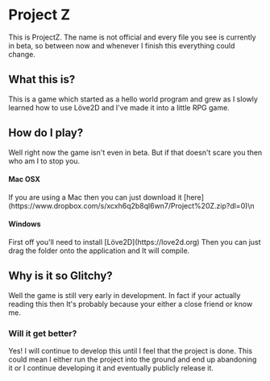 <h1>Project Z</h1>
This is ProjectZ. The name is not official and every file you see is currently in beta, so between now and whenever I finish this everything could change. 
<h2>What this is? </h2>
This is a game which started as a hello world program and grew as I slowly learned how to use Löve2D and I've made it into a little RPG game.
<h2>How do I play?</h2>
Well right now the game isn't even in beta. But if that doesn't scare you then who am I to stop you.
<h4>Mac OSX</h4>
If you are using a Mac then you can just download it [here](https://www.dropbox.com/s/xcxh6q2b8ql6wn7/Project%20Z.zip?dl=0)\n
<h4>Windows</h4>
First off you'll need to install [Löve2D](https://love2d.org) Then you can just drag the folder onto the application and It will compile.
<h2> Why is it so Glitchy?</h2>
Well the game is still very early in development. In fact if your actually reading this then It's probably because your either a close friend or know me.
<h3>Will it get better?</h3>
Yes! I will continue to develop this until I feel that the project is done. This could mean I either run the project into the ground and end up abandoning it or I continue developing it and eventually publicly release it.
